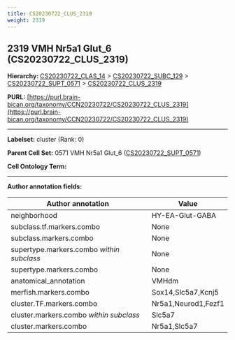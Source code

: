 ```yaml
---
title: CS20230722_CLUS_2319
weight: 2319
---
```

## 2319 VMH Nr5a1 Glut_6 (CS20230722_CLUS_2319)
<b>Hierarchy: </b>
[CS20230722_CLAS_14](../CS20230722_CLAS_14) >
[CS20230722_SUBC_129](../CS20230722_SUBC_129) >
[CS20230722_SUPT_0571](../CS20230722_SUPT_0571) >
[CS20230722_CLUS_2319](../CS20230722_CLUS_2319)

**PURL:** [https://purl.brain-bican.org/taxonomy/CCN20230722/CS20230722_CLUS_2319](https://purl.brain-bican.org/taxonomy/CCN20230722/CS20230722_CLUS_2319)

---


**Labelset:** cluster (Rank: 0)

**Parent Cell Set:** 0571 VMH Nr5a1 Glut_6 ([CS20230722_SUPT_0571](../CS20230722_SUPT_0571))



**Cell Ontology Term:** 

[MARKER GENES.]: #


---

[TRANSFERRED ANNOTATIONS.]: #


[AUTHOR ANNOTATION FIELDS.]: #


**Author annotation fields:**

| Author annotation | Value |
|-------------------|-------|
|neighborhood|HY-EA-Glut-GABA|
|subclass.tf.markers.combo|None|
|subclass.markers.combo|None|
|supertype.markers.combo _within subclass_|None|
|supertype.markers.combo|None|
|anatomical_annotation|VMHdm|
|merfish.markers.combo|Sox14,Slc5a7,Kcnj5|
|cluster.TF.markers.combo|Nr5a1,Neurod1,Fezf1|
|cluster.markers.combo _within subclass_|Slc5a7|
|cluster.markers.combo|Nr5a1,Slc5a7|
